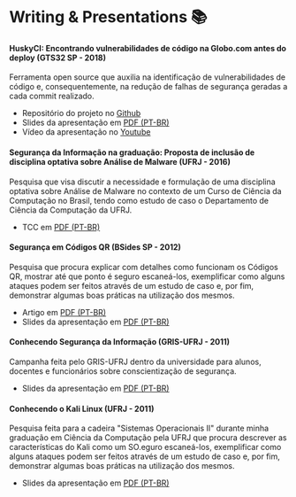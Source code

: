 # Writing & Presentations 📚

#### HuskyCI: Encontrando vulnerabilidades de código na Globo.com antes do deploy (GTS32 SP - 2018)

Ferramenta open source que auxilia na identificação de vulnerabilidades de código e, consequentemente, na redução de falhas de segurança geradas a cada commit realizado. 

* Repositório do projeto no [Github](https://github.com/globocom/huskyci)
* Slides da apresentação em [PDF (PT-BR)](GTS32-huskyCI(PT-BR).pdf) 
* Vídeo da apresentação no [Youtube](https://youtu.be/MOZ0d3sPgSo?t=99)

#### Segurança da Informação na graduação: Proposta de inclusão de disciplina optativa sobre Análise de Malware (UFRJ - 2016) 
  
Pesquisa que visa discutir a necessidade e formulação de uma disciplina optativa sobre Análise de Malware no contexto de um Curso de Ciência da Computação no Brasil, tendo como estudo de caso o Departamento de Ciência da Computação da UFRJ. 

* TCC em [PDF (PT-BR)](disciplina-analise-malware(PT-BR).pdf) 

#### Segurança em Códigos QR (BSides SP - 2012)

Pesquisa que procura explicar com detalhes como funcionam os Códigos QR, mostrar até que ponto é seguro escaneá-los, exemplificar como alguns ataques podem ser feitos através de um estudo de caso e, por fim, demonstrar algumas boas práticas na utilização dos mesmos.
 
* Artigo em [PDF (PT-BR)](seguranca-codigos-qr(PT-BR).pdf) 
* Slides da apresentação em [PDF (PT-BR)](BSides(SP)-seguranca-codigos-qr(PT-BR).pdf) 

#### Conhecendo Segurança da Informação (GRIS-UFRJ - 2011)

Campanha feita pelo GRIS-UFRJ dentro da universidade para alunos, docentes e funcionários sobre conscientização de segurança.

* Slides da apresentação em [PDF (PT-BR)](GRIS(UFRJ)-conhecendo-seguranca-informacao(PT-BR).pdf) 

#### Conhecendo o Kali Linux (UFRJ - 2011)

Pesquisa feita para a cadeira "Sistemas Operacionais II" durante minha graduação em Ciência da Computação pela UFRJ que procura descrever as características do Kali como um SO.eguro escaneá-los, exemplificar como alguns ataques podem ser feitos através de um estudo de caso e, por fim, demonstrar algumas boas práticas na utilização dos mesmos.

* Slides da apresentação em [PDF (PT-BR)](UFRJ-overview-kali-linux(PT-BR).pdf) 
